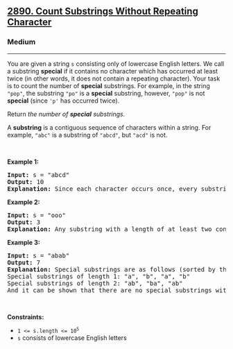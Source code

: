 <h2><a href="https://leetcode.com/problems/count-substrings-without-repeating-character/">2890. Count Substrings Without Repeating Character</a></h2><h3>Medium</h3><hr><p>You are given a string <code>s</code> consisting only of lowercase English letters. We call a substring <b>special</b> if it contains no character which has occurred at least twice (in other words, it does not contain a repeating character). Your task is to count the number of <b>special</b> substrings. For example, in the string <code>&quot;pop&quot;</code>, the substring <code>&quot;po&quot;</code> is a <strong>special</strong> substring, however, <code>&quot;pop&quot;</code> is not <strong>special</strong> (since <code>&#39;p&#39;</code> has occurred twice).</p>

<p>Return <em>the number of <b>special</b> substrings.</em></p>

<p>A <strong>substring</strong> is a contiguous sequence of characters within a string. For example, <code>&quot;abc&quot;</code> is a substring of <code>&quot;abcd&quot;</code>, but <code>&quot;acd&quot;</code> is not.</p>

<p>&nbsp;</p>
<p><strong class="example">Example 1:</strong></p>

<pre>
<strong>Input:</strong> s = &quot;abcd&quot;
<strong>Output:</strong> 10
<strong>Explanation:</strong> Since each character occurs once, every substring is a special substring. We have 4 substrings of length one, 3 of length two, 2 of length three, and 1 substring of length four. So overall there are 4 + 3 + 2 + 1 = 10 special substrings.
</pre>

<p><strong class="example">Example 2:</strong></p>

<pre>
<strong>Input:</strong> s = &quot;ooo&quot;
<strong>Output:</strong> 3
<strong>Explanation:</strong> Any substring with a length of at least two contains a repeating character. So we have to count the number of substrings of length one, which is 3.
</pre>

<p><strong class="example">Example 3:</strong></p>

<pre>
<strong>Input:</strong> s = &quot;abab&quot;
<strong>Output:</strong> 7
<strong>Explanation:</strong> Special substrings are as follows (sorted by their start positions):
Special substrings of length 1: &quot;a&quot;, &quot;b&quot;, &quot;a&quot;, &quot;b&quot;
Special substrings of length 2: &quot;ab&quot;, &quot;ba&quot;, &quot;ab&quot;
And it can be shown that there are no special substrings with a length of at least three. So the answer would be 4 + 3 = 7.</pre>

<p>&nbsp;</p>
<p><strong>Constraints:</strong></p>

<ul>
	<li><code>1 &lt;= s.length &lt;= 10<sup>5</sup></code></li>
	<li><code>s</code> consists of lowercase English letters</li>
</ul>
